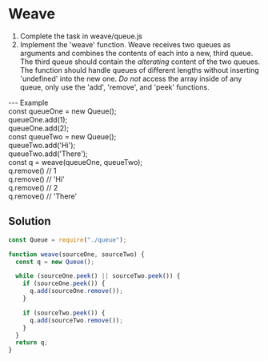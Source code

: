 # Weave

1.  Complete the task in weave/queue.js
2.  Implement the 'weave' function. Weave
    receives two queues as arguments and combines the
    contents of each into a new, third queue.
    The third queue should contain the _alterating_ content
    of the two queues. The function should handle
    queues of different lengths without inserting
    'undefined' into the new one.
    _Do not_ access the array inside of any queue, only
    use the 'add', 'remove', and 'peek' functions.

--- Example
<br> const queueOne = new Queue();
<br> queueOne.add(1);
<br> queueOne.add(2);
<br> const queueTwo = new Queue();
<br> queueTwo.add('Hi');
<br> queueTwo.add('There');
<br> const q = weave(queueOne, queueTwo);
<br> q.remove() // 1
<br> q.remove() // 'Hi'
<br> q.remove() // 2
<br> q.remove() // 'There'

## Solution

```js
const Queue = require("./queue");

function weave(sourceOne, sourceTwo) {
  const q = new Queue();

  while (sourceOne.peek() || sourceTwo.peek()) {
    if (sourceOne.peek()) {
      q.add(sourceOne.remove());
    }

    if (sourceTwo.peek()) {
      q.add(sourceTwo.remove());
    }
  }
  return q;
}
```
